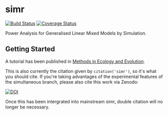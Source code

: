 # simr

[![Build Status](https://travis-ci.org/pitakakariki/simr.svg?branch=master)](https://travis-ci.org/pitakakariki/simr)
[![Coverage Status](https://codecov.io/gh/pitakakariki/simr/branch/master/graph/badge.svg)](https://codecov.io/github/pitakakariki/simr?branch=master)

Power Analysis for Generalised Linear Mixed Models by Simulation.

## Getting Started

A tutorial has been published in [Methods in Ecology and Evolution](http://onlinelibrary.wiley.com/doi/10.1111/2041-210X.12504/abstract).

This is also currently the citation given by `citation('simr')`, so it's what you should cite.  If you're taking advantages of the experimental features of the simultaneous branch, please also cite this work via Zenodo:  

[![DOI](https://zenodo.org/badge/60388682.svg)](https://zenodo.org/badge/latestdoi/60388682)

Once this has been intergrated into mainstream simr, double citation will no longer be necessary. 
